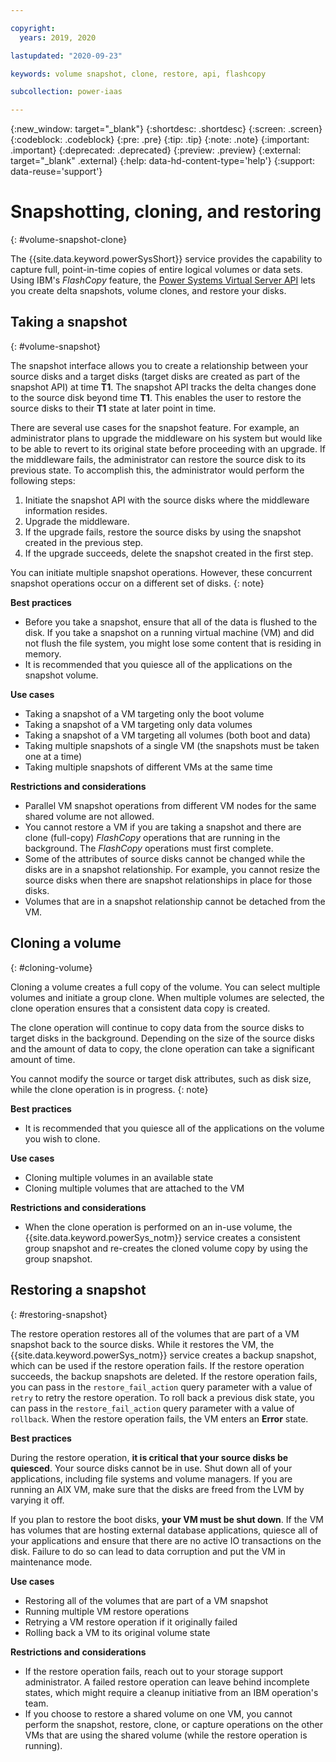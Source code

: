 ```yaml
---

copyright:
  years: 2019, 2020

lastupdated: "2020-09-23"

keywords: volume snapshot, clone, restore, api, flashcopy

subcollection: power-iaas

---
```


{:new_window: target="_blank"}
{:shortdesc: .shortdesc}
{:screen: .screen}
{:codeblock: .codeblock}
{:pre: .pre}
{:tip: .tip}
{:note: .note}
{:important: .important}
{:deprecated: .deprecated}
{:preview: .preview}
{:external: target="_blank" .external}
{:help: data-hd-content-type='help'}
{:support: data-reuse='support'}

# Snapshotting, cloning, and restoring
{: #volume-snapshot-clone}

The {{site.data.keyword.powerSysShort}} service provides the capability to capture full, point-in-time copies of entire logical volumes or data sets. Using IBM's *FlashCopy* feature, the [Power Systems Virtual Server API](https://cloud.ibm.com/apidocs/power-cloud#introduction) lets you create delta snapshots, volume clones, and restore your disks.

<!-- !The {{site.data.keyword.powerSys_notm}} snapshot, clone, and restore capabilities are currently available only in *DAL13*, *WDC*, *FRA04*, and *FRA05*.
{: preview} -->

<!-- ![Snapshot and clone API use cases](./images/snapshot-clone-use-cases.png "Snapshot and clone API use cases"){: caption="Figure 1. Snapshot and clone API use cases" caption-side="bottom"} -->

## Taking a snapshot
{: #volume-snapshot}

The snapshot interface allows you to create a relationship between your source disks and a target disks (target disks are created as part of the snapshot API) at time **T1**. The snapshot API tracks the delta changes done to the source disk beyond time **T1**. This enables the user to restore the source disks to their **T1** state at later point in time.

There are several use cases for the snapshot feature. For example, an administrator plans to upgrade the middleware on his system but would like to be able to revert to its original state before proceeding with an upgrade. If the middleware fails, the administrator can restore the source disk to its previous state. To accomplish this, the administrator would perform the following steps:

1. Initiate the snapshot API with the source disks where the middleware information resides.
2. Upgrade the middleware.
3. If the upgrade fails, restore the source disks by using the snapshot created in the previous step.
4. If the upgrade succeeds, delete the snapshot created in the first step.

You can initiate multiple snapshot operations. However, these concurrent snapshot operations occur on a different set of disks.
{: note}

**Best practices**

- Before you take a snapshot, ensure that all of the data is flushed to the disk. If you take a snapshot on a running virtual machine (VM) and did not flush the file system, you might lose some content that is residing in memory.
- It is recommended that you quiesce all of the applications on the snapshot volume.

**Use cases**

- Taking a snapshot of a VM targeting only the boot volume
- Taking a snapshot of a VM targeting only data volumes
- Taking a snapshot of a VM targeting all volumes (both boot and data)
- Taking multiple snapshots of a single VM (the snapshots must be taken one at a time)
- Taking multiple snapshots of different VMs at the same time

**Restrictions and considerations**

- Parallel VM snapshot operations from different VM nodes for the same shared volume are not allowed.
- You cannot restore a VM if you are taking a snapshot and there are clone (full-copy) *FlashCopy* operations that are running in the background. The *FlashCopy* operations must first complete.
- Some of the attributes of source disks cannot be changed while the disks are in a snapshot relationship. For example, you cannot resize the source disks when there are snapshot relationships in place for those disks.
- Volumes that are in a snapshot relationship cannot be detached from the VM.

## Cloning a volume
{: #cloning-volume}

Cloning a volume creates a full copy of the volume. You can select multiple volumes and initiate a group clone. When multiple volumes are selected, the clone operation ensures that a consistent data copy is created.

The clone operation will continue to copy data from the source disks to target disks in the background. Depending on the size of the source disks and the amount of data to copy, the clone operation can take a significant amount of time.<br>

You cannot modify the source or target disk attributes, such as disk size, while the clone operation is in progress.
{: note}

**Best practices**

- It is recommended that you quiesce all of the applications on the volume you wish to clone.

**Use cases**

- Cloning multiple volumes in an available state
- Cloning multiple volumes that are attached to the VM

**Restrictions and considerations**

- When the clone operation is performed on an in-use volume, the {{site.data.keyword.powerSys_notm}} service creates a consistent group snapshot and re-creates the cloned volume copy by using the group snapshot.

<!-- ## clone volume process

The Clone volume process consists of three steps: Prepare, start and execute the volumes-clone request. These steps allow you to perform preparatory steps and to authorize the ongoing I/O operations on the source volumes. Breaking the clone volumes process into multiple steps provides consistent clone and reduces the VM quiesce time. The clone volume process consists the following steps:

### 1. create a new volumes-clone request and initiate the Prepare action

- **Requirements**

  - Minimum of two volumes.
  - Minimum of one volume to be in the **in-use** state.
  - requires a unique volumes-clone name.

- **Status change**

  When the preparatory actions are initiated, the initial status of request is preparing. When the preparatory actions are completed successfully, the status changes to prepared. If an error occurs during the preparatory actions, the status changes to failed. You can view the reasons for failure by using the [get volumes-clone detail](https://cloud.ibm.com/login?redirect=%2Fapidocs%2Fpower%2Dcloud#pcloud-v2-volumesclone-get) request or the [get volumes-clone list](https://cloud.ibm.com/login?redirect=%2Fapidocs%2Fpower%2Dcloud#pcloud-v2-volumesclone-getall) request. 

  If you cancel the volumes-clone request, the status is changed to **cancelling**. You can cancel a volume clone request only when the volumes-clone request status is changed to **Prepared** state.

- **Output**

  A new volumes-clone ID is generated along with the volumes-clone object.

### 2. Start the volumes-clone request

This step starts the consistency group to initiate the FlashCopy operation. As a best practice, you must manually quiesce the VM before initiating the start action for a volumes-clone request.

- **Requirements**

  - The volumes-clone request must be in the **prepared** state.

- **Status change**

  You can view the latest volumes-clone request status by using the [get volumes-clone detail](https://cloud.ibm.com/login?redirect=%2Fapidocs%2Fpower%2Dcloud#pcloud-v2-volumesclone-get) request or the [get volumes-clone list](https://cloud.ibm.com/login?redirect=%2Fapidocs%2Fpower%2Dcloud#pcloud-v2-volumesclone-getall) request. When the volumes-clone request is initiated, the initial status is **starting**. When the group snapshot is created, the request status changes to **available**. The start action for the volumes-clone request is synchronous and when the API call returns to the client, the volumes-clone request status changes to **available** unless an error occurred. If an error occurs during the start action, the status changes to **failed**. The reason for failure is specified in the error that is returned with the start action response. The prepared snapshot data is removed so that you can clone the same set of volumes again. If you cancel the start action for a volumes-clone request, status changes to **cancelling**. You can cancel a volumes-clone request when the volumes-clone request is in the **available** state.

- **Output**

  The volumes-clone request is updated to view the current status.

### 3. Execute the volumes-clone request

Performs the remaining execution to create the cloned volumes from the available group snapshot. As a best practice, you must manually unquiesce the VM before you initiate the execute action for a volume-clone request.

- **Requirements**
  - The volumes-clone request must be in the **available** status.

- **Status change**

  If the execute action for a volumes-clone request is initiated, the initial status is **executing**. When the execute action is completed successfully, the request status changes to **completed**. If an error occurs during the volume cloning process, any artifacts that are created by the cloning process are removed. The group snapshot is returned to the **available** state so that you can retry the execute action. If you cancel the execute action for a volumes-clone request, status is changed to **cancelling**. You can cancel a volumes-clone request, when the volumes-clone request is in the **executing** state.

  A volumes-clone request is considered complete, when the status is changed to one of the **completed**, **failed**, or **cancelled** state.

- **Output**

  The volumes-clone request is updated to view the current status.

### Additional volumes-clone APIs that can be used with volumes-clone requests

- **Get Detail of a volumes-clone request**:

  This API request returns detailed information about the status of the request. This request displays details of the list of source volumes that are getting cloned and the cloned volumes when the execute action is successfully completed.

- **Get a list of all volumes-clone requests**:

  The API request provide a list of all volumes-clone requests and the latest status for each request. The listed information does not provide detailed information about the source or cloned volumes.

- **Cancel a volumes-clone request**

  This API request performs a removal of the group snapshot. If the volumes-clone request is in the executing state, any artifacts that are created by the cloning process are removed. If you cancel the volume clone request, initial status is cancelling state, and changes to the cancelled state when all the clean-up work is completed successfully.

- **Delete a volume-clone request**

  When a volumes-clone request is not required any longer, you can call the volumes-clone delete API to remove the data. You can delete a volumes-clone request only when the request status is in one of the finalized statuses: completed, failed, or cancelled state. -->

## Restoring a snapshot

{: #restoring-snapshot}

The restore operation restores all of the volumes that are part of a VM snapshot back to the source disks. While it restores the VM, the {{site.data.keyword.powerSys_notm}} service creates a backup snapshot, which can be used if the restore operation fails. If the restore operation succeeds, the backup snapshots are deleted. If the restore operation fails, you can pass in the `restore_fail_action` query parameter with a value of `retry` to retry the restore operation. To roll back a previous disk state, you can pass in the `restore_fail_action` query parameter with a value of `rollback`. When the restore operation fails, the VM enters an **Error** state.

**Best practices**

During the restore operation, **it is critical that your source disks be quiesced**. Your source disks cannot be in use. Shut down all of your applications, including file systems and volume managers. If you are running an AIX VM, make sure that the disks are freed from the LVM by varying it off.

If you plan to restore the boot disks, **your VM must be shut down**. If the VM has volumes that are hosting external database applications, quiesce all of your applications and ensure that there are no active IO transactions on the disk. Failure to do so can lead to data corruption and put the VM in maintenance mode.

**Use cases**

- Restoring all of the volumes that are part of a VM snapshot
- Running multiple VM restore operations
- Retrying a VM restore operation if it originally failed
- Rolling back a VM to its original volume state

**Restrictions and considerations**

- If the restore operation fails, reach out to your storage support administrator. A failed restore operation can leave behind incomplete states, which might require a cleanup initiative from an IBM operation's team.
- If you choose to restore a shared volume on one VM, you cannot perform the snapshot, restore, clone, or capture operations on the other VMs that are using the shared volume (while the restore operation is running).
